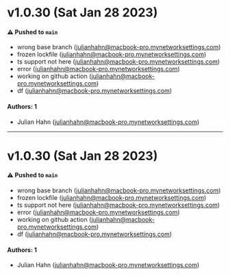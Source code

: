 # v1.0.30 (Sat Jan 28 2023)

#### ⚠️ Pushed to `main`

- wrong base branch (julianhahn@macbook-pro.mynetworksettings.com)
- frozen lockfile (julianhahn@macbook-pro.mynetworksettings.com)
- ts support not here (julianhahn@macbook-pro.mynetworksettings.com)
- error (julianhahn@macbook-pro.mynetworksettings.com)
- working on github action (julianhahn@macbook-pro.mynetworksettings.com)
- df (julianhahn@macbook-pro.mynetworksettings.com)

#### Authors: 1

- Julian Hahn (julianhahn@macbook-pro.mynetworksettings.com)

---

# v1.0.30 (Sat Jan 28 2023)

#### ⚠️ Pushed to `main`

- wrong base branch (julianhahn@macbook-pro.mynetworksettings.com)
- frozen lockfile (julianhahn@macbook-pro.mynetworksettings.com)
- ts support not here (julianhahn@macbook-pro.mynetworksettings.com)
- error (julianhahn@macbook-pro.mynetworksettings.com)
- working on github action (julianhahn@macbook-pro.mynetworksettings.com)
- df (julianhahn@macbook-pro.mynetworksettings.com)

#### Authors: 1

- Julian Hahn (julianhahn@macbook-pro.mynetworksettings.com)
